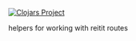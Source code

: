 [![Clojars Project](https://img.shields.io/clojars/v/party.donut/routes.svg)](https://clojars.org/party.donut/routes)

helpers for working with reitit routes
